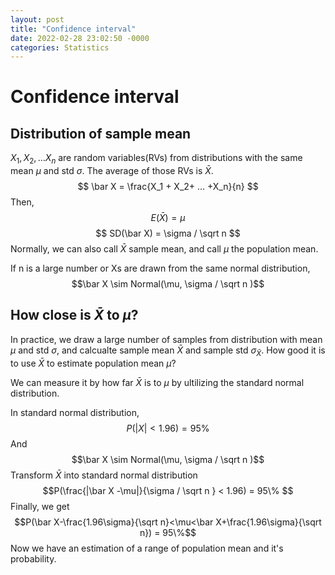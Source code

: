 ```yaml
---
layout: post
title: "Confidence interval"
date: 2022-02-28 23:02:50 -0000
categories: Statistics
---
```


# Confidence interval

## Distribution of sample mean
$X_1, X_2, … X_n$ are random variables(RVs) from distributions with the same mean $\mu$ and std $\sigma$.
The average of those RVs is $\bar X$.
$$
\bar X = \frac{X_1 + X_2+ … +X_n}{n}
$$
Then, 
$$ E(\bar X) = \mu $$
$$ SD(\bar X) = \sigma / \sqrt n $$ 
Normally, we can also call $\bar X$ sample mean, and call $\mu$ the population mean.

If n is a large number or Xs are drawn from the same normal distribution, 
$$\bar X \sim Normal(\mu,  \sigma / \sqrt n )$$

## How close is $\bar X$ to $\mu$?
In practice, we draw a large number of samples from distribution with mean $\mu$ and std $\sigma$, and calcualte sample mean $\bar X$ and sample std $\sigma_{\bar X}$. How good it is to use $\bar X$ to estimate population mean $\mu$?

We can measure it by how far  $\bar X$ is to $\mu$ by ultilizing the standard normal distribution.


In standard normal distribution, $$P(|X|<1.96)=95\%$$
And $$\bar X \sim Normal(\mu,  \sigma / \sqrt n )$$
Transform $\bar X$ into standard normal distribution 
$$P(\frac{|\bar X -\mu|}{\sigma / \sqrt n } < 1.96) = 95\% $$
Finally, we get
$$P(\bar X-\frac{1.96\sigma}{\sqrt n}<\mu<\bar X+\frac{1.96\sigma}{\sqrt n}) = 95\%$$
Now we have an estimation of a range of population mean and it's probability.

